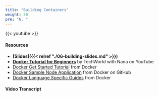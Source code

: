 ```yaml
---
title: "Building Containers"
weight: 30
pre: "6. "
---
```


{{< youtube >}}

#### Resources

* **[Slides]({{< relref "./06-building-slides.md" >}})**
* **[Docker Tutorial for Beginners](https://www.youtube.com/watch?v=3c-iBn73dDE)** by TechWorld with Nana on YouTube
* [Docker Get Started Tutorial](https://docs.docker.com/get-started/) from Docker
* [Docker Sample Node Application](https://github.com/docker/getting-started/tree/master/app) from Docker on GitHub
* [Docker Language Specific Guides](https://docs.docker.com/language/) from Docker

#### Video Transcript

